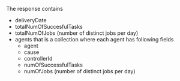 The response contains
* deliveryDate
* totalNumOfSuccesfulTasks
* totalNumOfJobs (number of distinct jobs per day)
* agents that is a collection where each agent has following fields<br/>
  * agent
  * cause
  * controllerId
  * numOfSuccessfulTasks
  * numOfJobs (number of distinct jobs per day)
